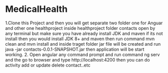 # MedicalHealth
1.Clone this Project and then you will get separate two folder one for Anguar and other one healthproject inside healthproject folder 
contacts open by any terminal but make sure you have already install JDK and maven if its not install then you would install JDK 8+  and maven then  run command mvn clean and mvn install and inside traget folder jar file will be created and run java -jar contacts-0.0.1-SNAPSHOT.jar
then application will be start working.
2. Open angular any command prompt and run command  ng serv and the go to browser and type http://localhost:4200 then you can do activity add or update delete contact..etc
